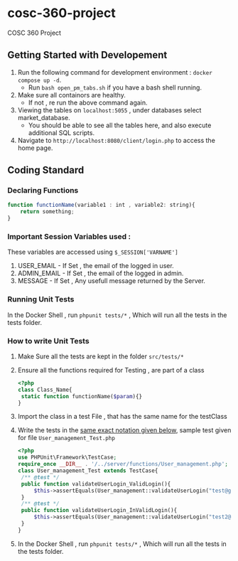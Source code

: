 # cosc-360-project

COSC 360 Project

## Getting Started with Developement

1. Run the following command for development environment : ``docker compose up -d``. 
   - Run ```bash open_pm_tabs.sh``` if you have a bash shell running.
2. Make sure all containors are healthy.
   - If not , re run the above command again.
3. Viewing the tables on ``localhost:5055`` , under databases select market_database.
   - You should be able to see all the tables here, and also execute additional SQL scripts.
4. Navigate to ``http://localhost:8080/client/login.php`` to access the home page.

## Coding Standard

### Declaring Functions

```javascript
function functionName(variable1 : int , variable2: string){
	return something;
}
```

### Important Session Variables used :

These variables are accessed using ``$_SESSION['VARNAME']``

1. USER_EMAIL - If Set , the email of the logged in user.
2. ADMIN_EMAIL - If Set , the email of the logged in admin.
3. MESSAGE - If Set , Any usefull message returned by the Server.

### Running Unit Tests 

In the Docker Shell , run ``phpunit tests/*`` , Which will run all the tests in the tests folder.

### How to write Unit Tests

1. Make Sure all the tests are kept in the folder ```src/tests/*```

2. Ensure all the functions required for Testing , are part of a class

   ```php
   <?php
   class Class_Name{
   	static function functionName($param){}
   }
   
   ```

   

3. Import the class in a test File , that has the same name for the testClass

4. Write the tests in the <u>same exact notation given below</u>, sample test given for file ```User_management_Test.php```

   ```php
   <?php
   use PHPUnit\Framework\TestCase;
   require_once __DIR__ . '/../server/functions/User_management.php';
   class User_management_Test extends TestCase{
   	/** @test */
   	public function validateUserLogin_ValidLogin(){
   		$this->assertEquals(User_management::validateUserLogin("test@gmail.com", MD5("password")), "VALID_LOGIN");
   	}
   	/** @test */
   	public function validateUserLogin_InValidLogin(){
   		$this->assertEquals(User_management::validateUserLogin("test2@gmail.com", MD5("password1")), "INVALID_LOGIN");
   	}
   }
   ```

   

5. In the Docker Shell , run ``phpunit tests/*`` , Which will run all the tests in the tests folder.
